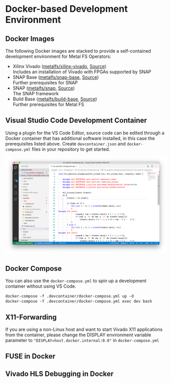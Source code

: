 # Docker-based Development Environment

## Docker Images

The following Docker images are stacked to provide a self-contained development environment for Metal FS Operators:

 - Xilinx Vivado
    ([metalfs/xilinx-vivado](https://hub.docker.com/r/metalfs/xilinx-vivado),
     [Source](https://github.com/osmhpi/metal_fs/tree/master/docker/xilinx-vivado))
    <br/>Includes an installation of Vivado with FPGAs supported by SNAP
 - SNAP Base
    ([metalfs/snap-base](https://hub.docker.com/r/metalfs/snap-base),
     [Source](https://github.com/osmhpi/metal_fs/tree/master/docker/snap-base))
    <br/>Further prerequisites for SNAP
 - SNAP
    ([metalfs/snap](https://hub.docker.com/r/metalfs/snap),
     [Source](https://github.com/osmhpi/metal_fs/tree/master/docker/snap))
    <br/>The SNAP framework
 - Build Base
    ([metalfs/build-base](https://hub.docker.com/r/metalfs/build-base),
     [Source](https://github.com/osmhpi/metal_fs/tree/master/docker/build-base))
    <br/>Further prerequisites for Metal FS

## Visual Studio Code Development Container

Using a plugin for the VS Code Editor, source code can be edited through a Docker container that has additional software installed, in this case the prerequisites listed above.
Create `devcontainer.json` and `docker-compose.yml` files in your repository to get started.

![HLS Development in Visual Studio Code](assets/vscode.png)

## Docker Compose

You can also use the `docker-compose.yml` to spin up a development container without using VS Code.
```
docker-compose -f .devcontainer/docker-compose.yml up -d
docker-compose -f .devcontainer/docker-compose.yml exec dev bash
```

## X11-Forwarding

If you are using a non-Linux host and want to start Vivado X11 applications from the container, please change the DISPLAY environment variable parameter to `"DISPLAY=host.docker.internal:0.0"` in `docker-compose.yml`

## FUSE in Docker

## Vivado HLS Debugging in Docker
